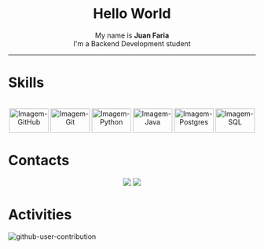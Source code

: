 <h1 align="center">   Hello World </h1>
<p align="center"> My name is <strong>Juan Faria</strong></br>
I'm a Backend Development student</p>
<hr>

<h1> Skills </h1>

<div align="center" style="display: inline_block"><br>
<img align="center" alt="Imagem-GitHub" height="50" width="80" src="https://cdn.jsdelivr.net/gh/devicons/devicon/icons/github/github-original.svg" />

 <img align="center" alt="Imagem-Git" height="50" width="80" src="https://cdn.jsdelivr.net/gh/devicons/devicon/icons/git/git-original-wordmark.svg">
 <img align="center" alt="Imagem-Python" height="50" width="80" src="https://cdn.jsdelivr.net/gh/devicons/devicon/icons/python/python-original-wordmark.svg">
 <img align="center" alt="Imagem-Java" height="50" width="80" src="https://cdn.jsdelivr.net/gh/devicons/devicon/icons/java/java-original-wordmark.svg" />
 <img align="center" alt="Imagem-Postgres" height="50" width="80"src="https://cdn.jsdelivr.net/gh/devicons/devicon/icons/postgresql/postgresql-original-wordmark.svg"
     />
  <img align="center" alt="Imagem-SQL" height="50" width="80" src="https://cdn.jsdelivr.net/gh/devicons/devicon/icons/mysql/mysql-original-wordmark.svg">

</div>
  
<h1> Contacts </h1>
  
<div align="center"> 
  <a href = "mailto:juansfaria01@gmail.com"><img src="https://img.shields.io/badge/-Gmail-%23333?style=for-the-badge&logo=gmail&logoColor=white" target="_blank"></a>
  <a href="https://www.linkedin.com/in/juan-faria-9a1a25213" target="_blank"><img src="https://img.shields.io/badge/-LinkedIn-%230077B5?style=for-the-badge&logo=linkedin&logoColor=white" target="_blank"></a>  
</div>
  
<h1> Activities </h3>

![github-user-contribution](https://user-images.githubusercontent.com/91283765/236640700-cb30aec1-8f74-4215-ae81-ea8575e5302d.svg)

